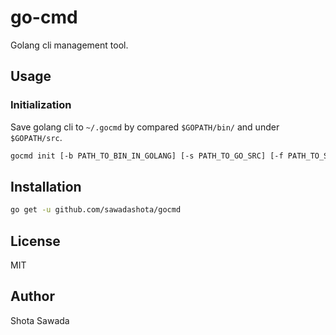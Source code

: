 go-cmd
===

Golang cli management tool.

Usage
---

### Initialization

Save golang cli to `~/.gocmd` by compared `$GOPATH/bin/` and under `$GOPATH/src`.

```bash
gocmd init [-b PATH_TO_BIN_IN_GOLANG] [-s PATH_TO_GO_SRC] [-f PATH_TO_SAVE_.gocmd]
```
Installation
---

```bash
go get -u github.com/sawadashota/gocmd
```

License
---

MIT

Author
---

Shota Sawada